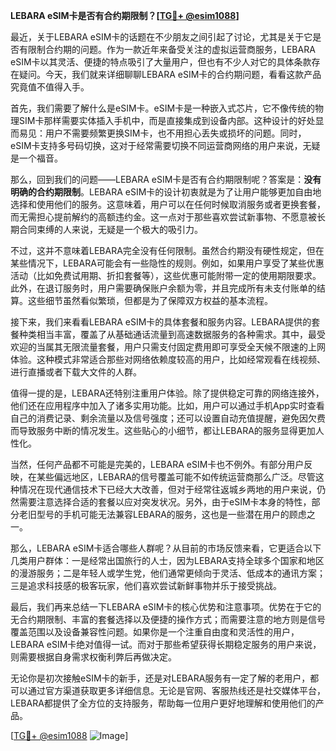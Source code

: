 **LEBARA eSIM卡是否有合约期限制？[[TG💪+ @esim1088](https://t.me/s/esim1088)]**

最近，关于LEBARA eSIM卡的话题在不少朋友之间引起了讨论，尤其是关于它是否有限制合约期的问题。作为一款近年来备受关注的虚拟运营商服务，LEBARA eSIM卡以其灵活、便捷的特点吸引了大量用户，但也有不少人对它的具体条款存在疑问。今天，我们就来详细聊聊LEBARA eSIM卡的合约期问题，看看这款产品究竟值不值得入手。

首先，我们需要了解什么是eSIM卡。eSIM卡是一种嵌入式芯片，它不像传统的物理SIM卡那样需要实体插入手机中，而是直接集成到设备内部。这种设计的好处显而易见：用户不需要频繁更换SIM卡，也不用担心丢失或损坏的问题。同时，eSIM卡支持多号码切换，这对于经常需要切换不同运营商网络的用户来说，无疑是一个福音。

那么，回到我们的问题——LEBARA eSIM卡是否有合约期限制呢？答案是：**没有明确的合约期限制**。LEBARA eSIM卡的设计初衷就是为了让用户能够更加自由地选择和使用他们的服务。这意味着，用户可以在任何时候取消服务或者更换套餐，而无需担心提前解约的高额违约金。这一点对于那些喜欢尝试新事物、不愿意被长期合同束缚的人来说，无疑是一个极大的吸引力。

不过，这并不意味着LEBARA完全没有任何限制。虽然合约期没有硬性规定，但在某些情况下，LEBARA可能会有一些隐性的规则。例如，如果用户享受了某些优惠活动（比如免费试用期、折扣套餐等），这些优惠可能附带一定的使用期限要求。此外，在退订服务时，用户需要确保账户余额为零，并且完成所有未支付账单的结算。这些细节虽然看似繁琐，但都是为了保障双方权益的基本流程。

接下来，我们来看看LEBARA eSIM卡的具体套餐和服务内容。LEBARA提供的套餐种类相当丰富，覆盖了从基础通话流量到高速数据服务的各种需求。其中，最受欢迎的当属其无限流量套餐，用户只需支付固定费用即可享受全天候不限速的上网体验。这种模式非常适合那些对网络依赖度较高的用户，比如经常观看在线视频、进行直播或者下载大文件的人群。

值得一提的是，LEBARA还特别注重用户体验。除了提供稳定可靠的网络连接外，他们还在应用程序中加入了诸多实用功能。比如，用户可以通过手机App实时查看自己的消费记录、剩余流量以及信号强度；还可以设置自动充值提醒，避免因欠费而导致服务中断的情况发生。这些贴心的小细节，都让LEBARA的服务显得更加人性化。

当然，任何产品都不可能是完美的，LEBARA eSIM卡也不例外。有部分用户反映，在某些偏远地区，LEBARA的信号覆盖可能不如传统运营商那么广泛。尽管这种情况在现代通信技术下已经大大改善，但对于经常往返城乡两地的用户来说，仍然需要注意选择合适的套餐以应对突发状况。另外，由于eSIM卡本身的特性，部分老旧型号的手机可能无法兼容LEBARA的服务，这也是一些潜在用户的顾虑之一。

那么，LEBARA eSIM卡适合哪些人群呢？从目前的市场反馈来看，它更适合以下几类用户群体：一是经常出国旅行的人士，因为LEBARA支持全球多个国家和地区的漫游服务；二是年轻人或学生党，他们通常更倾向于灵活、低成本的通讯方案；三是追求科技感的极客玩家，他们喜欢尝试新鲜事物并乐于接受挑战。

最后，我们再来总结一下LEBARA eSIM卡的核心优势和注意事项。优势在于它的无合约期限制、丰富的套餐选择以及便捷的操作方式；而需要注意的地方则是信号覆盖范围以及设备兼容性问题。如果你是一个注重自由度和灵活性的用户，LEBARA eSIM卡绝对值得一试。而对于那些希望获得长期稳定服务的用户来说，则需要根据自身需求权衡利弊后再做决定。

无论你是初次接触eSIM卡的新手，还是对LEBARA服务有一定了解的老用户，都可以通过官方渠道获取更多详细信息。无论是官网、客服热线还是社交媒体平台，LEBARA都提供了全方位的支持服务，帮助每一位用户更好地理解和使用他们的产品。

[[TG💪+ @esim1088](https://t.me/s/esim1088) ![Image](https://i.postimg.cc/4NQfJmqS/Snipaste-2025-05-13-00-14-12.png)]